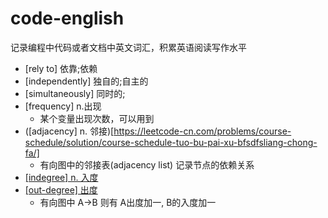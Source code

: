 # code-english
记录编程中代码或者文档中英文词汇，积累英语阅读写作水平

- [rely to] 依靠;依赖
- [independently] 独自的;自主的
- [simultaneously] 同时的;
- [frequency] n.出现
  - 某个变量出现次数，可以用到
- ([adjacency] n. 邻接)[https://leetcode-cn.com/problems/course-schedule/solution/course-schedule-tuo-bu-pai-xu-bfsdfsliang-chong-fa/]
  - 有向图中的邻接表(adjacency list) 记录节点的依赖关系
- [[indegree] n. 入度](https://leetcode-cn.com/problems/course-schedule/solution/course-schedule-tuo-bu-pai-xu-bfsdfsliang-chong-fa/)
- [[out-degree] 出度](https://leetcode-cn.com/problems/course-schedule/solution/course-schedule-tuo-bu-pai-xu-bfsdfsliang-chong-fa/)
  - 有向图中 A->B 则有 A出度加一, B的入度加一

